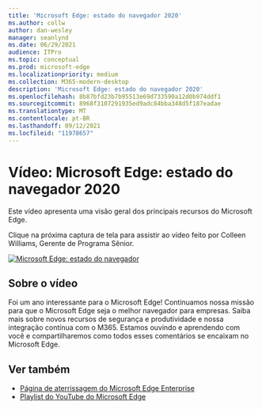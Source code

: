 ```yaml
---
title: 'Microsoft Edge: estado do navegador 2020'
ms.author: collw
author: dan-wesley
manager: seanlynd
ms.date: 06/29/2021
audience: ITPro
ms.topic: conceptual
ms.prod: microsoft-edge
ms.localizationpriority: medium
ms.collection: M365-modern-desktop
description: 'Microsoft Edge: estado do navegador 2020'
ms.openlocfilehash: 8b87bfd23b7b95513e69d733590a12d0b974ddf1
ms.sourcegitcommit: 8968f3107291935ed9adc84bba348d5f187eadae
ms.translationtype: MT
ms.contentlocale: pt-BR
ms.lasthandoff: 09/12/2021
ms.locfileid: "11978657"
---
```

# <a name="video-microsoft-edge-state-of-the-browser-2020"></a>Vídeo: Microsoft Edge: estado do navegador 2020

Este vídeo apresenta uma visão geral dos principais recursos do Microsoft Edge.

Clique na próxima captura de tela para assistir ao vídeo feito por Colleen Williams, Gerente de Programa Sênior.

[![Microsoft Edge: estado do navegador](media/microsoft-edge-video-state-of-browser/0.png)](http://www.youtube.com/watch?v=ajdoE4wmzV0 "Microsoft Edge - State of the browser 2020")

## <a name="about-the-video"></a>Sobre o vídeo

Foi um ano interessante para o Microsoft Edge! Continuamos nossa missão para que o Microsoft Edge seja o melhor navegador para empresas. Saiba mais sobre novos recursos de segurança e produtividade e nossa integração contínua com o M365. Estamos ouvindo e aprendendo com você e compartilharemos como todos esses comentários se encaixam no Microsoft Edge.

## <a name="see-also"></a>Ver também

- [Página de aterrissagem do Microsoft Edge Enterprise](https://aka.ms/EdgeEnterprise)
- [Playlist do YouTube do Microsoft Edge](https://www.youtube.com/playlist?list=PLXtHYVsvn_b-uXh1tMeYpT-0iD8tD3tFy)